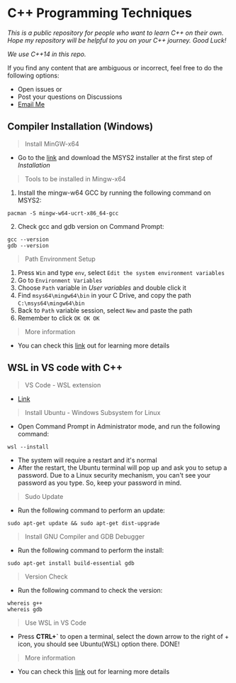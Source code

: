 # C++ Programming Techniques

*This is a public repository for people who want to learn C++ on their own. Hope my repository will be helpful to you on your C++ journey. Good Luck!*

*We use C++14 in this repo.*

If you find any content that are ambiguous or incorrect, feel free to do the following options:

* Open issues or
* Post your questions on Discussions
* [Email Me](chrisiogwaan@gmail.com)

## Compiler Installation (Windows)

> Install MinGW-x64

* Go to the [link](https://www.msys2.org/) and download the MSYS2 installer at the first step of _Installation_

> Tools to be installed in Mingw-x64

1. Install the mingw-w64 GCC by running the following command on MSYS2:

```
pacman -S mingw-w64-ucrt-x86_64-gcc
```

2. Check gcc and gdb version on Command Prompt:

```
gcc --version
gdb --version
```

> Path Environment Setup

1. Press `Win` and type `env`, select `Edit the system environment variables`
2. Go to `Environment Variables`
3. Choose `Path` variable in _User variables_ and double click it
4. Find `msys64\mingw64\bin` in your C Drive, and copy the path `C:\msys64\mingw64\bin`
5. Back to `Path` variable session, select `New` and paste the path
6. Remember to click `OK OK OK`

> More information

* You can check this [link](https://code.visualstudio.com/docs/languages/cpp) out for learning more details

## WSL in VS code with C++

> VS Code - WSL extension

* [Link](https://marketplace.visualstudio.com/items?itemName=ms-vscode-remote.remote-wsl)

> Install Ubuntu - Windows Subsystem for Linux

* Open Command Prompt in Administrator mode, and run the following command:
```
wsl --install
```
* The system will require a restart and it's normal
* After the restart, the Ubuntu terminal will pop up and ask you to setup a password. Due to a Linux security mechanism, you can't see your password as you type. So, keep your password in mind.

> Sudo Update

* Run the following command to perform an update:
```
sudo apt-get update && sudo apt-get dist-upgrade
```

> Install GNU Compiler and GDB Debugger

* Run the following command to perform the install:
```
sudo apt-get install build-essential gdb
```

> Version Check

* Run the following command to check the version:
```
whereis g++
whereis gdb
```

> Use WSL in VS Code

* Press **CTRL+`** to open a terminal, select the down arrow to the right of + icon, you should see Ubuntu(WSL) option there. DONE!

> More information

* You can check this [link](https://code.visualstudio.com/docs/cpp/config-wsl) out for learning more details
